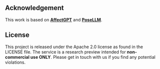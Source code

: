 ## Acknowledgement
This work is based on [**AffectGPT**](https://github.com/zeroQiaoba/AffectGPT) and [**PoseLLM**](https://github.com/Ody-trek/PoseLLM).

## License

This project is released under the Apache 2.0 license as found in the LICENSE file.
The service is a research preview intended for **non-commercial use ONLY**. Please get in touch with us if you find any potential violations.
